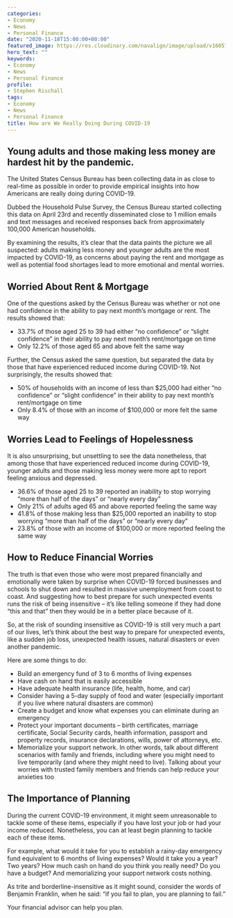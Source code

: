 ```yaml
---
categories:
- Economy
- News
- Personal Finance
date: "2020-11-18T15:00:00+00:00"
featured_image: https://res.cloudinary.com/navalign/image/upload/v1605725896/corona-4983590_1280_sqsnkd.jpg
hero_text: ""
keywords:
- Economy
- News
- Personal Finance
profile:
- Stephen Rischall
tags:
- Economy
- News
- Personal Finance
title: How are We Really Doing During COVID-19
---
```

## Young adults and those making less money are hardest hit by the pandemic.

The United States Census Bureau has been collecting data in as close to real-time as possible in order to provide empirical insights into how Americans are really doing during COVID-19. 

Dubbed the Household Pulse Survey, the Census Bureau started collecting this data on April 23rd and recently disseminated close to 1 million emails and text messages and received responses back from approximately 100,000 American households. 

By examining the results, it’s clear that the data paints the picture we all suspected: adults making less money and younger adults are the most impacted by COVID-19, as concerns about paying the rent and mortgage as well as potential food shortages lead to more emotional and mental worries. 

## Worried About Rent & Mortgage

 One of the questions asked by the Census Bureau was whether or not one had confidence in the ability to pay next month’s mortgage or rent. The results showed that:

* 33.7% of those aged 25 to 39 had either “no confidence” or “slight confidence” in their ability to pay next month’s rent/mortgage on time
* Only 12.2% of those aged 65 and above felt the same way 

Further, the Census asked the same question, but separated the data by those that have experienced reduced income during COVID-19. Not surprisingly, the results showed that:

* 50% of households with an income of less than $25,000 had either “no confidence” or “slight confidence” in their ability to pay next month’s rent/mortgage on time
* Only 8.4% of those with an income of $100,000 or more felt the same way

## Worries Lead to Feelings of Hopelessness 

It is also unsurprising, but unsettling to see the data nonetheless, that among those that have experienced reduced income during COVID-19, younger adults and those making less money were more apt to report feeling anxious and depressed. 

* 36.6% of those aged 25 to 39 reported an inability to stop worrying “more than half of the days” or “nearly every day”
* Only 21% of adults aged 65 and above reported feeling the same way
* 41.8% of those making less than $25,000 reported an inability to stop worrying “more than half of the days” or “nearly every day”
* 23.8% of those with an income of $100,000 or more reported feeling the same way

## How to Reduce Financial Worries

The truth is that even those who were most prepared financially and emotionally were taken by surprise when COVID-19 forced businesses and schools to shut down and resulted in massive unemployment from coast to coast. And suggesting how to best prepare for such unexpected events runs the risk of being insensitive – it’s like telling someone if they had done “this and that” then they would be in a better place because of it. 

So, at the risk of sounding insensitive as COVID-19 is still very much a part of our lives, let’s think about the best way to prepare for unexpected events, like a sudden job loss, unexpected health issues, natural disasters or even another pandemic.

Here are some things to do:

* Build an emergency fund of 3 to 6 months of living expenses
* Have cash on hand that is easily accessible
* Have adequate health insurance (life, health, home, and car)
* Consider having a 5-day supply of food and water (especially important if you live where natural disasters are common)
* Create a budget and know what expenses you can eliminate during an emergency
* Protect your important documents – birth certificates, marriage certificate, Social Security cards, health information, passport and property records, insurance declarations, wills, power of attorneys, etc.
* Memorialize your support network. In other words, talk about different scenarios with family and friends, including where you might need to live temporarily (and where they might need to live). Talking about your worries with trusted family members and friends can help reduce your anxieties too

## The Importance of Planning

During the current COVID-19 environment, it might seem unreasonable to tackle some of these items, especially if you have lost your job or had your income reduced. Nonetheless, you can at least begin planning to tackle each of these items. 

For example, what would it take for you to establish a rainy-day emergency fund equivalent to 6 months of living expenses? Would it take you a year? Two years? How much cash on hand do you think you really need? Do you have a budget? And memorializing your support network costs nothing.

As trite and borderline-insensitive as it might sound, consider the words of Benjamin Franklin, when he said: “if you fail to plan, you are planning to fail.”

Your financial advisor can help you plan.